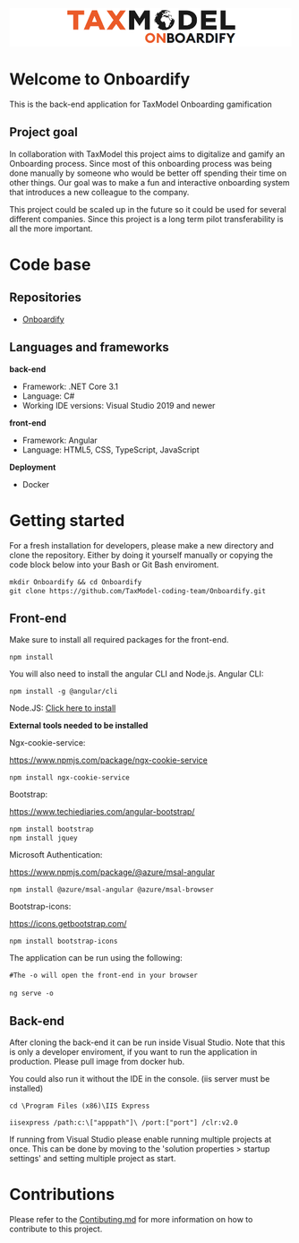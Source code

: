 ![image](./assets/logo.png)

# Welcome to Onboardify
This is the back-end application for TaxModel Onboarding gamification

## Project goal
In collaboration with TaxModel this project aims to digitalize and gamify an Onboarding process.
Since most of this onboarding process was being done manually by someone who would be better off spending their time on other things. Our goal was to make a fun and interactive onboarding system that introduces a new colleague to the company.

This project could be scaled up in the future so it could be used for several different companies. Since this project is a long term pilot transferability is all the more important. 

# Code base
## Repositories

- [Onboardify](https://github.com/TaxModel-coding-team/Onboardify.git)

## Languages and frameworks
**back-end**
- Framework: .NET Core 3.1
- Language: C#
- Working IDE versions: Visual Studio 2019 and newer

**front-end**
- Framework: Angular
- Language: HTML5, CSS, TypeScript, JavaScript

**Deployment**
- Docker

# Getting started
For a fresh installation for developers, please make a new directory and clone the repository.
Either by doing it yourself manually or copying the code block below into your Bash or Git Bash enviroment.

```
mkdir Onboardify && cd Onboardify
git clone https://github.com/TaxModel-coding-team/Onboardify.git
```
## Front-end
Make sure to install all required packages for the front-end.
```
npm install
```

You will also need to install the angular CLI and Node.js.
Angular CLI:

```
npm install -g @angular/cli
```
Node.JS:
[Click here to install](https://nodejs.org/en/)


**External tools needed to be installed**

Ngx-cookie-service:

https://www.npmjs.com/package/ngx-cookie-service 
```
npm install ngx-cookie-service
```

Bootstrap:

https://www.techiediaries.com/angular-bootstrap/ 
```
npm install bootstrap
npm install jquey
```

Microsoft Authentication:

https://www.npmjs.com/package/@azure/msal-angular 
```
npm install @azure/msal-angular @azure/msal-browser
```

Bootstrap-icons:

https://icons.getbootstrap.com/
```
npm install bootstrap-icons
```

The application can be run using the following:
```
#The -o will open the front-end in your browser

ng serve -o
```

## Back-end
After cloning the back-end it can be run inside Visual Studio.
Note that this is only a developer enviroment, if you want to run the application in production.
Please pull image from docker hub.

You could also run it without the IDE in the console.
(iis server must be installed)

```
cd \Program Files (x86)\IIS Express
```

```
iisexpress /path:c:\["apppath"]\ /port:["port"] /clr:v2.0
```

If running from Visual Studio please enable running multiple projects at once.
This can be done by moving to the 'solution properties > startup settings' and setting multiple project as start.

# Contributions
Please refer to the [Contibuting.md](https://github.com/TaxModel-coding-team/Onboardify/blob/main/Contibuting.md) for more information on how to contribute to this project.
